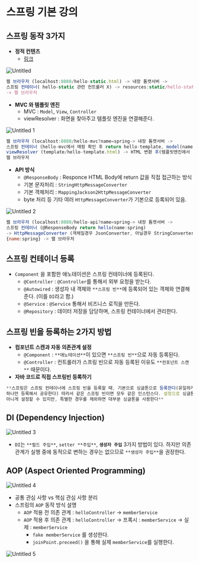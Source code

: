 # 스프링 기본 강의

## **스프링 동작 3가지**

- **정적 컨텐츠**
    - [링크](https://docs.spring.io/spring-boot/docs/2.3.1.RELEASE/reference/html/spring-boot-features.html#boot-features-spring-mvc-static-content)
        

 ![Untitled](https://user-images.githubusercontent.com/106054507/190145918-eda3ee4e-bd9d-4ea8-b093-13f28f749c4f.png)


```jsx
웹 브라우저 (localhost:8080/hello-static.html) -> 내장 톰캣서버 -> 
스프링 컨테이너( hello-static 관련 컨트롤러 X) -> resources:static/hello-static.html
-> 웹 브라우저
```

- **MVC 와 템플릿 엔진**
    - MVC : `Model`, `View`, `Controller`
    - viewResolver : 화면을 찾아주고 템플릿 엔진을 연결해준다.
    
  
 ![Untitled 1](https://user-images.githubusercontent.com/106054507/190145968-8d8f3eea-0722-4fc9-994a-4787c8f19ed2.png)


```jsx
웹 브라우저 (localhost:8080/hello-mvc?name=spring-> 내장 톰캣서버 ->
스프링 컨테이너 (hello-mvc에서 매핑 확인 후 return hello-template, model(name:spring) -> 
viewResolver (template/hello-template.html) -> HTML 변환 후(템플릿엔진에서 변환해준다) -> 
웹 브라우저
```

- **API 방식**
    - `@ResponseBody` : Responce HTML Body에 return 값을 직접 접근하는 방식
    - 기본 문자처리 : `StringHttpMessageConverter`
    - 기본 객체처리 : `MappingJackson2HttpMessageConverter`
    - byte 처리 등 기타 여러 `HttpMessageConverter`가 기본으로 등록되어 있음.
    
 ![Untitled 2](https://user-images.githubusercontent.com/106054507/190145984-202f09e8-cd51-46ef-8975-d48d105f58e3.png)

    

```jsx
웹 브라우저 (localhost:8080/hello-api?name=spring-> 내장 톰캣서버 -> 
스프링 컨테이너 (@ResponseBody return hello(name:spring)
-> HttpMessageConverter (객체일경우 JsonConverter, 아닐경우 StringConverter) -> 
{name:spring} -> 웹 브라우저
```

## 스프링 컨테이너 등록

- `Component` 을 포함한 애노테이션은 스프링 컨테이너에 등록된다.
    - `@Controller` :   `@Controller`를 통해서 외부 요청을 받는다.
    - `@Autowired` : 생성자 내 객체와 `**스프링 빈**`에 등록되어 있는 객체와 연결해준다. (이를 `DI`라고 함.)
    - `@Service` : `@Service` 통해서 비즈니스 로직을 만든다.
    - `@Repository` :  데이터 저장을 담당하며, 스프링 컨테이너에서 관리한다.

## 스프링 빈을 등록하는 2가지 방**법**

- **컴포넌트 스캔과 자동 의존관계 설정**
    - `@Component` : `**애노테이션**`이 있으면 `**스프링 빈**`으로 자동 등록된다.
    - `@Controller` : 컨트롤러가 스프링 빈으로 자동 등록된 이유도 `**컨포넌트 스캔**` 때문이다.
- **자바 코드로 직접 스프링빈 등록하기**

```jsx
**스프링은 스프링 컨테이너에 스프링 빈을 등록할 때, 기본으로 싱글톤으로 등록한다(유일하게 
하나만 등록해서 공유한다) 따라서 같은 스프링 빈이면 모두 같은 인스턴스다. 설정으로 싱글톤이
아니게 설정할 수 있지만, 특별한 경우를 제외하면 대부분 싱글톤을 사용한다**
```

## DI (Dependency Injection)

![Untitled 3](https://user-images.githubusercontent.com/106054507/190146011-527978f3-a372-4726-8ab6-681da049b5fe.png)


- `DI`는 `**필드 주입**`, `setter **주입**`, **`생성자 주입`** 3가지 방법이 있다. 하지만 의존 관계가 실행 중에 동적으로 변하는 경우는 없으므로 `**생성자 주입**`을 권장한다.

## AOP (Aspect Oriented Programming)

![Untitled 4](https://user-images.githubusercontent.com/106054507/190146018-2594ab01-8c3a-4394-9e19-383b441dd3f8.png)


- 공통 관심 사항 vs 핵심 관심 사항 분리
- 스프링의 `AOP` 동작 방식 설명
    - `AOP` 적용 전 의존 관계 : `helloController` -> `memberService`
    - `AOP` 적용 후 의존 관계 : `helloController` -> 프록시 : `memberService` -> 실제 : `memberService`
        - `fake memberService` 를 생성한다.
        - `joinPoint.preceed()` 을 통해 실제 `memberService`를 실행한다.

![Untitled 5](https://user-images.githubusercontent.com/106054507/190146036-dade24dd-992f-4caf-a46f-8a6a741bf858.png)
